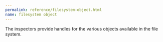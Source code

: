 ```yaml
---
permalink: reference/filesystem-object.html
name: filesystem object
---
```


The <filesystem object> inspectors provide handles for the various objects available in the file system.